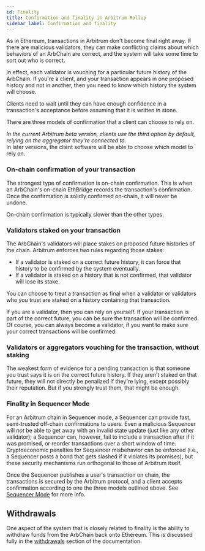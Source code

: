 ```yaml
---
id: Finality
title: Confirmation and finality in Arbitrum Rollup
sidebar_label: Confirmation and finality
---
```


As in Ethereum, transactions in Arbitrum don't become final right away.
If there are malicious validators, they can make conflicting claims about which behaviors of an ArbChain are correct,
and the system will take some time to sort out who is correct.

In effect, each validator is vouching for a particular future history of the ArbChain.
If you're a client, and your transaction appears in one proposed history and not in another, then you need to know which history the system will choose.

Clients need to wait until they can have enough confidence in a transaction's acceptance before assuming that it is written in stone.

There are three models of confirmation that a client can choose to rely on.

_In the current Arbitrum beta version, clients use the third option by default, relying on the aggregator they're connected to._  
In later versions, the client software will be able to choose which model to rely on.

### On-chain confirmation of your transaction

The strongest type of confirmation is on-chain confirmation.
This is when an ArbChain's on-chain EthBridge records the transaction's confirmation.
Once the confirmation is solidly confirmed on-chain, it will never be undone.

On-chain confirmation is typically slower than the other types.

### Validators staked on your transaction

The ArbChain's validators will place stakes on proposed future histories of the chain.
Arbitrum enforces two rules regarding those stakes:

- If a validator is staked on a correct future history, it can force that history to be confirmed by the system eventually.
- If a validator is staked on a history that is not confirmed, that validator will lose its stake.

You can choose to treat a transaction as final when a validator or validators who you trust are staked on a history containing that transaction.

If you are a validator, then you can rely on yourself.
If your transaction is part of the correct future, you can be sure the transaction will be confirmed.
Of course, you can always become a validator, if you want to make sure your correct transactions will be confirmed.

### Validators or aggregators vouching for the transaction, without staking

The weakest form of evidence for a pending transaction is that someone you trust says it is on the correct future history.
If they aren't staked on that future, they will not directly be penalized if they're lying, except possibly their reputation.
But if you strongly trust them, that might be enough.

### Finality in Sequencer Mode

For an Arbitrum chain in Sequencer mode, a Sequencer can provide fast, semi-trusted off-chain confirmations to users. Even a malicious Sequencer will _not_ be able to get away with an invalid state update (just like any other validator); a Sequencer can, however, fail to include a transaction after if it was promised, or reorder transactions over a short window of time. Cryptoeconomic penalties for Sequencer misbehavior can be enforced (i.e., a Sequencer posts a bond that gets slashed if it violates its promises), but these security mechanisms run orthogonal to those of Arbitrum itself.

Once the Sequencer publishes a user's transaction on chain, the transactions is secured by the Arbitrum protocol, and a client accepts confirmation according to one the three models outlined above. See [Sequencer Mode](Inside_Arbitrum#sequencer-mode.md) for more info.

## Withdrawals

One aspect of the system that is closely related to finality is the ability to withdraw funds from the ArbChain back onto Ethereum. This is discussed fully in the [withdrawals](Withdrawals.md) section of the documentation.
